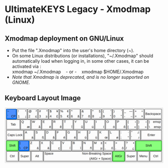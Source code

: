 # UltimateKEYS Legacy - Xmodmap (Linux)

## Xmodmap deployment on GNU/Linux

- Put the file ".Xmodmap" into the user's home directory (~).
- On some Linux distributions (or installations), "~/.Xmodmap" should automatically load when logging in, in some other cases, it can be activated via&nbsp;:  
xmodmap ~/.Xmodmap&nbsp;&nbsp;&nbsp;&nbsp;- or -&nbsp;&nbsp;&nbsp;&nbsp;xmodmap $HOME/.Xmodmap
- *Note that Xmodmap is deprecated, and is no longer supported on GNOME.*

## Keyboard Layout Image

![UltimateKEYS - Keyboard Layout Image](/images/UltimateKEYS%20-%20Keyboard%20Layout%20Image.png)
